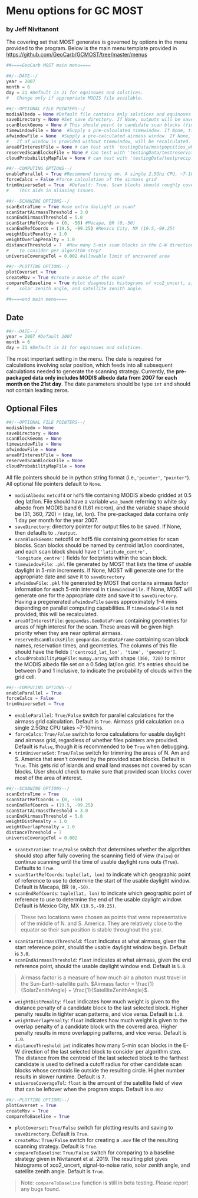 # Menu options for GC MOST
### by Jeff Nivitanont

The covering set that MOST generates is governed by options in the menu provided to the program. Below is the main menu template provided in https://github.com/GeoCarb/GCMOST/tree/master/menus 

```python
##====GeoCarb MOST main menu====

##/--DATE--/
year = 2007
month = 6
day = 21 #Default is 21 for equinoxes and solstices.
#   Change only if appropriate MODIS file available.

##/--OPTIONAL FILE POINTERS--/
modisAlbedo = None #Default file contains only solstices and equinoxes of 2007
saveDirectory = None #Set save directory. If None, outputs will be saved in './output/'
scanBlockGeoms = None # This should point to candidate scan blocks (fine, medium, coarse resolution)
timewindowFile = None  #Supply a pre-calculated timewindow. If None, timewindow is calculated.
afwindowFile = None  #Supply a pre-calculated airmass window. If None, grids are calculated. 
#   If af_window is provided without timewindow, will be recalculated.
areaOfInterestFile = None # can test with 'testingData/mostpopcities_whem.pkl'
reservedScanBlocksFile = None # can test with 'testingData/testreservation.pkl'
cloudProbabilityMapFile = None # can test with 'testingData/testprecip.pkl'

##/--COMPUTING OPTIONS--/
enableParallel = True #Recommend turning on. A single 2.5Ghz CPU, ~7-10mins to calculate airmass grid.
forceCalcs = False #force calculation of the airmass grid
trimUniverseSet = True  #Default: True. Scan blocks should roughly cover area of interest.
#    This aids in aliasing issues. 

##/--SCANNING OPTIONS--/
scanExtraTime = True #use extra daylight in scan?
scanStartAirmassThreshold = 3.0
scanEndAirmassThreshold = 5.0
scanStartRefCoords = (0, -50) #Macapa, BR (0,-50)
scanEndRefCoords = (19.5, -99.25) #Mexico City, MX (19.5,-99.25)
weightDistPenalty = 1.0
weightOverlapPenalty = 1.0
distanceThreshold = 7  #How many 5-min scan blocks in the E-W direction
#    to consider per algorithm step?
universeCoverageTol = 0.002 #allowable limit of uncovered area

##/--PLOTTING OPTIONS--/
plotCoverset = True
createMov = True #create a movie of the scan?
compareToBaseline = True #plot diagnostic histograms of xco2_uncert, signal-to-noise ratio,
#    solar zenith angle, and satellite zenith angle.

##====end main menu====
```


## Date


```python
##/--DATE--/
year = 2007 #Default 2007
month = 6
day = 21 #Default is 21 for equinoxes and solstices.
```

The most important setting in the menu. The date is required for calculations involving solar position, which feeds into all subsequent calculations needed to generate the scanning strategy. Currently, the **pre-packaged data only includes MODIS albedo data from 2007 for each month on the 21st day**. The date parameters should be type `int` and should not contain leading zeros.

## Optional Files


```python
##/--OPTIONAL FILE POINTERS--/
modisAlbedo = None 
saveDirectory = None 
scanBlockGeoms = None 
timewindowFile = None  
afwindowFile = None  
areaOfInterestFile = None 
reservedScanBlocksFile = None 
cloudProbabilityMapFile = None 
```

All file pointers should be in python string format (i.e.,`'pointer'`, `"pointer"`). All optional file pointers default to `None`.
* `modisAlbedo`: `netcdf4` or `hdf5` file containing MODIS albedo gridded at 0.5 deg lat/lon. File should have a variable `wsa_band6` referring to white sky albedo from MODIS band 6 (1.61 micron), and the variable shape should be (31, 360, 720) = (day, lat, lon). The pre-packaged data contains only 1 day per month for the year 2007.
* `saveDirectory`: directory pointer for output files to be saved. If None, then defaults to `./output`.
* `scanBlockGeoms`: netcdf4 or hdf5 file containing geometries for scan blocks. Scan blocks should be named by centroid lat/lon coordinates, and each scan block should have `['latitude_centre', 'longitude_centre']` fields for footprints within the scan block. 
* `timewindowFile`: `.pkl` file generated by MOST that lists the time of usable daylight in 5-min increments. If None, MOST will generate one for the appropriate date and save it to `saveDirectory`
* `afwindowFile`: `.pkl` file generated by MOST that contains airmass factor information for each 5-min interval in `timewindowFile`. If None, MOST will generate one for the appropriate date and save it to `saveDirectory`. Having a pregenerated `afwindowFile` saves approximately 1-4 mins depending on parallel computing capabilities. If `timewindowFile` is not provided, this will be recalculated.
* `areaOfInterestFile`: `geopandas.GeoDataFrame` containing geometries for areas of high interest for the scan. These areas will be given high priority when they are near optimal airmass.
* `reservedScanBlocksFile`: `geopandas.GeoDataFrame` containing scan block names, reservation times, and geometries. The columns of this file should have the fields `['centroid_lat_lon', 'time', 'geometry']`. 
* `cloudProbabilityMapFile`: `numpy.array` with shape `(360, 720)` to mirror the MODIS albedo file set on a 0.5deg lat/lon grid. It's entries should be between 0 and 1 inclusive, to indicate the probability of clouds within the grid cell.


```python
##/--COMPUTING OPTIONS--/
enableParallel = True
forceCalcs = False 
trimUniverseSet = True  
```

* `enableParallel`: `True/False` switch for parallel calculations for the airmass grid calculation. Default is `True`. Airmass grid calculation on a single 2.5Ghz CPU takes ~7-10mins.
* `forceCalcs`: `True/False` switch to force calculations for usable daylight and airmass grid, regardless of whether files pointers are provided. Default is `False`, though it is recommended to be `True` when debugging.
* `trimUniverseSet`: `True/False` switch for trimming the areas of N. Am and S. America that aren't covered by the provided scan blocks. Default is `True`. This gets rid of islands and small land masses not covered by scan blocks. User should check to make sure that provided scan blocks cover most of the area of interest.


```python
##/--SCANNING OPTIONS--/
scanExtraTime = True 
scanStartRefCoords = (0, -50) 
scanEndRefCoords = (19.5, -99.25)
scanStartAirmassThreshold = 3.0
scanEndAirmassThreshold = 5.0
weightDistPenalty = 1.0
weightOverlapPenalty = 1.0
distanceThreshold = 7  
universeCoverageTol = 0.002 
```

* `scanExtraTime`: `True/False` switch that determines whether the algorithm should stop after fully covering the scanning field of view (`False`) or continue scanning until the time of usable daylight runs outs (`True`). Defaults to `True`.
* `scanStartRefCoords`: `tuple(lat, lon)` to indicate which geographic point of reference to use to determine the start of the usable daylight window. Default is Macapa, BR `(0,-50)`.
* `scanEndRefCoords`: `tuple(lat, lon)` to indicate which geographic point of reference to use to determine the end of the usable daylight window. Default is Mexico City, MX `(19.5,-99.25)`.
> These two locations were chosen as points that were representative of the middle of N. and S. America. They are relatively close to the equator so their sun position is stable throughout the year.
* `scanStartAirmassThreshold`: `float` indicates at what airmass, given the start reference point,  should the usable daylight window begin. Default is `3.0`. 
* `scanEndAirmassThreshold`: `float` indicates at what airmass, given the end reference point,  should the usable daylight window end. Default is `5.0`. 
> Airmass factor is a measure of how much air a photon must travel in the Sun-Earth-satellite path. $Airmass factor = \frac{1}{SolarZenithAngle} + \frac{1}{SatelliteZenithAngle}$. 
* `weightDistPenalty`: `float` indicates how much weight is given to the distance penalty of a candidate block to the last selected block. Higher penalty results in tighter scan patterns, and vice versa. Default is `1.0`.
* `weightOverlapPenalty`: `float` indicates how much weight is given to the overlap penalty of a candidate block with the covered area. Higher penalty results in more overlapping patterns, and vice versa. Default is `1.0`.
* `distanceThreshold`: `int` indicates how many 5-min scan blocks in the E-W direction of the last selected block to consider per algorithm step. The distance from the centroid of the last selected block to the farthest candidate is used to defined a cutoff radius for other candidate scan blocks whose centroids lie outside the resulting circle. Higher number results in slower runtime. Default is `7`.
* `universeCoverageTol`: `float` is the amount of the satellite field of view that can be leftover when the program stops. Default is `0.002`


```python
##/--PLOTTING OPTIONS--/
plotCoverset = True
createMov = True
compareToBaseline = True 
```

* `plotCoverset`: `True/False` switch for plotting results and saving to `saveDirectory`. Default is `True`.
* `createMov`: `True/False` switch for creating a `.mov` file of the resulting scanning strategy. Default is `True`.
* `compareToBaseline`: `True/False` switch for comparing to a baseline strategy given in Nivitanont et al. 2019. The resulting plot gives histograms of xco2_uncert, signal-to-noise ratio, solar zenith angle, and satellite zenith angle. Default is `True`.
> Note: `compareToBaseline` function is still in beta testing. Please report any bugs found.
